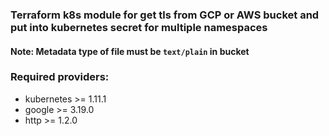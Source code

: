 ### Terraform k8s module for get tls from GCP or AWS bucket and put into kubernetes secret for multiple namespaces
#### Note: Metadata type of file must be `text/plain` in bucket

### Required providers:
- kubernetes >= 1.11.1
- google >= 3.19.0
- http >= 1.2.0
